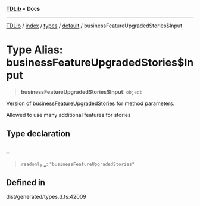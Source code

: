 [**TDLib**](../../../../../../README.md) • **Docs**

***

[TDLib](../../../../../../modules.md) / [index](../../../../../README.md) / [types](../../../README.md) / [default](../README.md) / businessFeatureUpgradedStories$Input

# Type Alias: businessFeatureUpgradedStories$Input

> **businessFeatureUpgradedStories$Input**: `object`

Version of [businessFeatureUpgradedStories](businessFeatureUpgradedStories.md) for method parameters.

Allowed to use many additional features for stories

## Type declaration

### \_

> `readonly` **\_**: `"businessFeatureUpgradedStories"`

## Defined in

dist/generated/types.d.ts:42009
